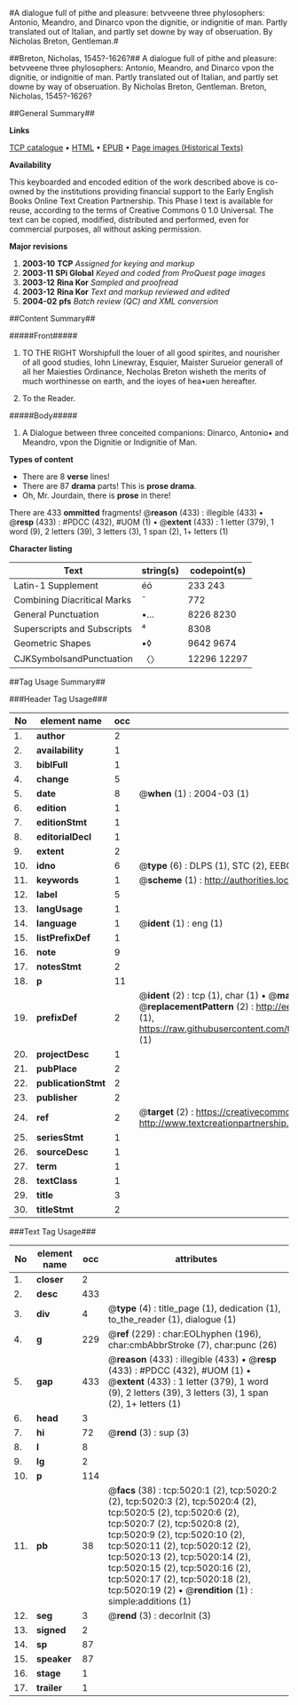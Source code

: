#A dialogue full of pithe and pleasure: betvveene three phylosophers: Antonio, Meandro, and Dinarco vpon the dignitie, or indignitie of man. Partly translated out of Italian, and partly set downe by way of obseruation. By Nicholas Breton, Gentleman.#

##Breton, Nicholas, 1545?-1626?##
A dialogue full of pithe and pleasure: betvveene three phylosophers: Antonio, Meandro, and Dinarco vpon the dignitie, or indignitie of man. Partly translated out of Italian, and partly set downe by way of obseruation. By Nicholas Breton, Gentleman.
Breton, Nicholas, 1545?-1626?

##General Summary##

**Links**

[TCP catalogue](http://www.ota.ox.ac.uk/tcp/)  • 
[HTML](http://tei.it.ox.ac.uk/tcp/Texts-HTML/free/A16/A16739.html)  • 
[EPUB](http://tei.it.ox.ac.uk/tcp/Texts-EPUB/free/A16/A16739.epub) • 
[Page images (Historical Texts)](https://data.historicaltexts.jisc.ac.uk/view?pubId=eebo-99840508e&pageId=eebo-99840508e-5020-1)

**Availability**

This keyboarded and encoded edition of the
	       work described above is co-owned by the institutions
	       providing financial support to the Early English Books
	       Online Text Creation Partnership. This Phase I text is
	       available for reuse, according to the terms of Creative
	       Commons 0 1.0 Universal. The text can be copied,
	       modified, distributed and performed, even for
	       commercial purposes, all without asking permission.

**Major revisions**

1. __2003-10__ __TCP__ *Assigned for keying and markup*
1. __2003-11__ __SPi Global__ *Keyed and coded from ProQuest page images*
1. __2003-12__ __Rina Kor__ *Sampled and proofread*
1. __2003-12__ __Rina Kor__ *Text and markup reviewed and edited*
1. __2004-02__ __pfs__ *Batch review (QC) and XML conversion*

##Content Summary##

#####Front#####

1. TO THE RIGHT Worshipfull the louer of all good spirites, and nourisher of all good studies, Iohn Linewray, Esquier, Maister Surueior generall of all her Maiesties Ordinance, Necholas Breton wisheth the merits of much worthinesse on earth, and the ioyes of hea•uen hereafter.

1. To the Reader.

#####Body#####

1. A Dialogue between three conceited companions: Dinarco, Antonio▪ and Meandro, vpon the Dignitie or Indignitie of Man.

**Types of content**

  * There are 8 **verse** lines!
  * There are 87 **drama** parts! This is **prose drama**.
  * Oh, Mr. Jourdain, there is **prose** in there!

There are 433 **ommitted** fragments! 
 @__reason__ (433) : illegible (433)  •  @__resp__ (433) : #PDCC (432), #UOM (1)  •  @__extent__ (433) : 1 letter (379), 1 word (9), 2 letters (39), 3 letters (3), 1 span (2), 1+ letters (1)

**Character listing**


|Text|string(s)|codepoint(s)|
|---|---|---|
|Latin-1 Supplement|éó|233 243|
|Combining             Diacritical Marks|̄|772|
|General Punctuation|•…|8226 8230|
|Superscripts             and Subscripts|⁴|8308|
|Geometric Shapes|▪◊|9642 9674|
|CJKSymbolsandPunctuation|〈〉|12296 12297|

##Tag Usage Summary##

###Header Tag Usage###

|No|element name|occ|attributes|
|---|---|---|---|
|1.|__author__|2||
|2.|__availability__|1||
|3.|__biblFull__|1||
|4.|__change__|5||
|5.|__date__|8| @__when__ (1) : 2004-03 (1)|
|6.|__edition__|1||
|7.|__editionStmt__|1||
|8.|__editorialDecl__|1||
|9.|__extent__|2||
|10.|__idno__|6| @__type__ (6) : DLPS (1), STC (2), EEBO-CITATION (1), PROQUEST (1), VID (1)|
|11.|__keywords__|1| @__scheme__ (1) : http://authorities.loc.gov/ (1)|
|12.|__label__|5||
|13.|__langUsage__|1||
|14.|__language__|1| @__ident__ (1) : eng (1)|
|15.|__listPrefixDef__|1||
|16.|__note__|9||
|17.|__notesStmt__|2||
|18.|__p__|11||
|19.|__prefixDef__|2| @__ident__ (2) : tcp (1), char (1)  •  @__matchPattern__ (2) : ([0-9\-]+):([0-9IVX]+) (1), (.+) (1)  •  @__replacementPattern__ (2) : http://eebo.chadwyck.com/downloadtiff?vid=$1&page=$2 (1), https://raw.githubusercontent.com/textcreationpartnership/Texts/master/tcpchars.xml#$1 (1)|
|20.|__projectDesc__|1||
|21.|__pubPlace__|2||
|22.|__publicationStmt__|2||
|23.|__publisher__|2||
|24.|__ref__|2| @__target__ (2) : https://creativecommons.org/publicdomain/zero/1.0/ (1), http://www.textcreationpartnership.org/docs/. (1)|
|25.|__seriesStmt__|1||
|26.|__sourceDesc__|1||
|27.|__term__|1||
|28.|__textClass__|1||
|29.|__title__|3||
|30.|__titleStmt__|2||


###Text Tag Usage###

|No|element name|occ|attributes|
|---|---|---|---|
|1.|__closer__|2||
|2.|__desc__|433||
|3.|__div__|4| @__type__ (4) : title_page (1), dedication (1), to_the_reader (1), dialogue (1)|
|4.|__g__|229| @__ref__ (229) : char:EOLhyphen (196), char:cmbAbbrStroke (7), char:punc (26)|
|5.|__gap__|433| @__reason__ (433) : illegible (433)  •  @__resp__ (433) : #PDCC (432), #UOM (1)  •  @__extent__ (433) : 1 letter (379), 1 word (9), 2 letters (39), 3 letters (3), 1 span (2), 1+ letters (1)|
|6.|__head__|3||
|7.|__hi__|72| @__rend__ (3) : sup (3)|
|8.|__l__|8||
|9.|__lg__|2||
|10.|__p__|114||
|11.|__pb__|38| @__facs__ (38) : tcp:5020:1 (2), tcp:5020:2 (2), tcp:5020:3 (2), tcp:5020:4 (2), tcp:5020:5 (2), tcp:5020:6 (2), tcp:5020:7 (2), tcp:5020:8 (2), tcp:5020:9 (2), tcp:5020:10 (2), tcp:5020:11 (2), tcp:5020:12 (2), tcp:5020:13 (2), tcp:5020:14 (2), tcp:5020:15 (2), tcp:5020:16 (2), tcp:5020:17 (2), tcp:5020:18 (2), tcp:5020:19 (2)  •  @__rendition__ (1) : simple:additions (1)|
|12.|__seg__|3| @__rend__ (3) : decorInit (3)|
|13.|__signed__|2||
|14.|__sp__|87||
|15.|__speaker__|87||
|16.|__stage__|1||
|17.|__trailer__|1||
